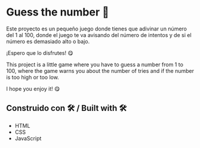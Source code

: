 # Guess the number 🎲

Este proyecto es un pequeño juego donde tienes que adivinar un número del 1 al 100, donde el juego te va avisando del número de intentos y de si el número es demasiado alto o bajo.

¡Espero que lo disfrutes! 😋


This project is a little game where you have to guess a number from 1 to 100, where the game warns you about the number of tries and if the number is too high or too low.

I hope you enjoy it! 😋

## Construido con 🛠️ / Built with 🛠️

- HTML
- CSS
- JavaScript
